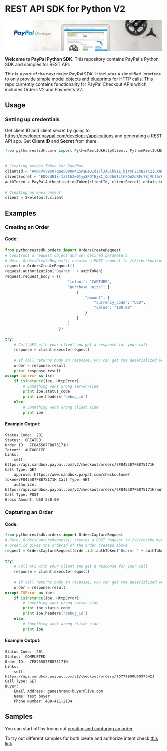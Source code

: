 # REST API SDK for Python V2

![Home Image](homepage.jpg)

__Welcome to PayPal Python SDK__. This repository contains PayPal's Python SDK and samples for REST API.

This is a part of the next major PayPal SDK. It includes a simplified interface to only provide simple model objects and blueprints for HTTP calls. This repo currently contains functionality for PayPal Checkout APIs which includes Orders V2 and Payments V2.


## Usage

### Setting up credentials
Get client ID and client secret by going to https://developer.paypal.com/developer/applications and generating a REST API app. Get <b>Client ID</b> and <b>Secret</b> from there.

```python
from pythonrestsdk.core import PythonRestSdkHttpClient, PythonRestSdkEnvironment, PayPalAuthenticationToken, Skeleton


# Creating Access Token for Sandbox
clientId = "AVNCVvV9oQ7qee5O8OW4LSngEeU1dI7lJAGCk91E_bjrXF2LXB2TK2ICXQuGtpcYSqs4mz1BMNQWuso1"
clientSecret = "EDQzd81k-1z2thZw6typSPOTEjxC_QbJh6IithFQuXdRFc7BjVht5rQapPiTaFt5RC-HCa1ir6mi-H5l"
authToken = PayPalAuthenticationToken(clientId, clientSecret).obtain_token()

# Creating an environment
client = Skeleton().client
```

## Examples

### Creating an Order

#### Code: 
```python
from pythonrestsdk.orders import OrdersCreateRequest
# Construct a request object and set desired parameters
# Here, OrdersCreateRequest() creates a POST request to /v2/checkout/orders
request = OrdersCreateRequest()
request.authorization('Bearer ' + authToken)
request.request_body = ({
                            "intent": "CAPTURE",
                            "purchase_units": [
                                {
                                    "amount": {
                                        "currency_code": "USD",
                                        "value": "100.00"
                                    }
                                }
                            ]
                        })

try:
    # Call API with your client and get a response for your call
    response = client.execute(request) 
    
    # If call returns body in response, you can get the deserialized version from the result attribute of the response
    order = response.result
    print response.result
except IOError as ioe:
    if isinstance(ioe, HttpError):
        # Something went wrong server-side
        print ioe.status_code
        print ioe.headers["debug_id"]
    else:
        # Something went wrong client side
        print ioe
```

#### Example Output:
```
Status Code:  201
Status:  CREATED
Order ID:  7F845507FB875171H
Intent:  AUTHORIZE
Links:
	self: https://api.sandbox.paypal.com/v2/checkout/orders/7F845507FB875171H	Call Type: GET
	approve: https://www.sandbox.paypal.com/checkoutnow?token=7F845507FB875171H	Call Type: GET
	authorize: https://api.sandbox.paypal.com/v2/checkout/orders/7F845507FB875171H/authorize	Call Type: POST
Gross Amount: USD 230.00
```

### Capturing an Order

#### Code:
```python
from pythonrestsdk.orders import OrdersCaptureRequest
# Here, OrdersCaptureRequest() creates a POST request to /v2/checkout/orders
# order.id gives the orderId of the order created above
request = OrdersCaptureRequest(order.id).authToken('Bearer ' + authToken)

try:
    # Call API with your client and get a response for your call
    response = client.execute(request)
    
    # If call returns body in response, you can get the deserialized version from the result attribute of the response
    order = response.result
except IOError as ioe:
    if isinstance(ioe, HttpError):
        # Something went wrong server-side
        print ioe.status_code
        print ioe.headers["debug_id"]
    else:
        # Something went wrong client side
        print ioe
```

#### Example Output:
```
Status Code:  201
Status:  COMPLETED
Order ID:  7F845507FB875171H
Links: 
	self: https://api.sandbox.paypal.com/v2/checkout/orders/70779998U8897342J	Call Type: GET
Buyer:
	Email Address: ganeshramc-buyer@live.com
	Name: test buyer
	Phone Number: 408-411-2134
```
## Samples

You can start off by trying out [creating and capturing an order](/sample/CaptureIntentExamples/run_all.py)

To try out different samples for both create and authorize intent check [this link](/sample)

